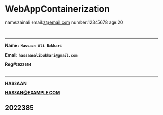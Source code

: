 # WebAppContainerization
name:zainali
email:z@email.com
number:12345678
age:20

<br>

---

**Name : `Hassaan Ali Bukhari`**

**Email: `hassaanalibukhari@gmail.com`**

**Reg#`2022654`**
<br>
<br>

---

**HASSAAN**

**HASSAN@EXAMPLE.COM**

**2022385**
<br>
---
